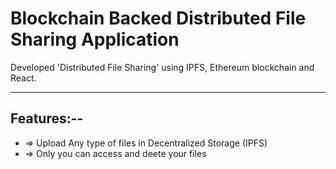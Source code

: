 # Blockchain Backed Distributed File Sharing Application

Developed 'Distributed File Sharing' using IPFS, Ethereum blockchain and React. 

---------------------------
## Features:--
- => Upload Any type of files in Decentralized Storage (IPFS)
- => Only you can access and deete your files 
